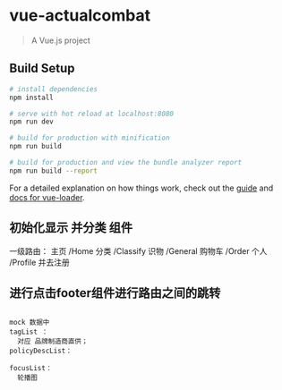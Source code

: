 # vue-actualcombat

> A Vue.js project

## Build Setup

``` bash
# install dependencies
npm install

# serve with hot reload at localhost:8080
npm run dev

# build for production with minification
npm run build

# build for production and view the bundle analyzer report
npm run build --report
```

For a detailed explanation on how things work, check out the [guide](http://vuejs-templates.github.io/webpack/) and [docs for vue-loader](http://vuejs.github.io/vue-loader).

  ## 初始化显示 并分类 组件
一级路由：
  主页 /Home
  分类 /Classify
  识物 /General
  购物车 /Order
  个人 /Profile
                并去注册
  ## 进行点击footer组件进行路由之间的跳转

  ##
    mock 数据中
    tagList ：
      对应 品牌制造商直供；
    policyDescList：

    focusList：
      轮播图


